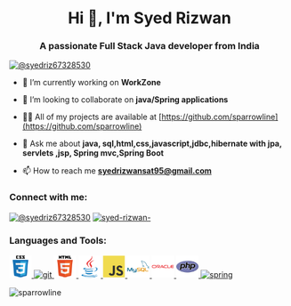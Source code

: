 <h1 align="center">Hi 👋, I'm Syed Rizwan</h1>
<h3 align="center">A passionate Full Stack Java developer from India</h3>

<p align="left"> <a href="https://twitter.com/@syedriz67328530" target="blank"><img src="https://img.shields.io/twitter/follow/@syedriz67328530?logo=twitter&style=for-the-badge" alt="@syedriz67328530" /></a> </p>

- 🔭 I’m currently working on **WorkZone**

- 👯 I’m looking to collaborate on **java/Spring applications**

- 👨‍💻 All of my projects are available at [https://github.com/sparrowline](https://github.com/sparrowline)

- 💬 Ask me about **java, sql,html,css,javascript,jdbc,hibernate with jpa, servlets ,jsp, Spring mvc,Spring Boot**

- 📫 How to reach me **syedrizwansat95@gmail.com**

<h3 align="left">Connect with me:</h3>
<p align="left">
<a href="https://twitter.com/@syedriz67328530" target="blank"><img align="center" src="https://raw.githubusercontent.com/rahuldkjain/github-profile-readme-generator/master/src/images/icons/Social/twitter.svg" alt="@syedriz67328530" height="30" width="40" /></a>
<a href="https://linkedin.com/in/syed-rizwan-" target="blank"><img align="center" src="https://raw.githubusercontent.com/rahuldkjain/github-profile-readme-generator/master/src/images/icons/Social/linked-in-alt.svg" alt="syed-rizwan-" height="30" width="40" /></a>
</p>

<h3 align="left">Languages and Tools:</h3>
<p align="left"> <a href="https://www.w3schools.com/css/" target="_blank" rel="noreferrer"> <img src="https://raw.githubusercontent.com/devicons/devicon/master/icons/css3/css3-original-wordmark.svg" alt="css3" width="40" height="40"/> </a> <a href="https://git-scm.com/" target="_blank" rel="noreferrer"> <img src="https://www.vectorlogo.zone/logos/git-scm/git-scm-icon.svg" alt="git" width="40" height="40"/> </a> <a href="https://www.w3.org/html/" target="_blank" rel="noreferrer"> <img src="https://raw.githubusercontent.com/devicons/devicon/master/icons/html5/html5-original-wordmark.svg" alt="html5" width="40" height="40"/> </a> <a href="https://www.java.com" target="_blank" rel="noreferrer"> <img src="https://raw.githubusercontent.com/devicons/devicon/master/icons/java/java-original.svg" alt="java" width="40" height="40"/> </a> <a href="https://developer.mozilla.org/en-US/docs/Web/JavaScript" target="_blank" rel="noreferrer"> <img src="https://raw.githubusercontent.com/devicons/devicon/master/icons/javascript/javascript-original.svg" alt="javascript" width="40" height="40"/> </a> <a href="https://www.mysql.com/" target="_blank" rel="noreferrer"> <img src="https://raw.githubusercontent.com/devicons/devicon/master/icons/mysql/mysql-original-wordmark.svg" alt="mysql" width="40" height="40"/> </a> <a href="https://www.oracle.com/" target="_blank" rel="noreferrer"> <img src="https://raw.githubusercontent.com/devicons/devicon/master/icons/oracle/oracle-original.svg" alt="oracle" width="40" height="40"/> </a> <a href="https://www.php.net" target="_blank" rel="noreferrer"> <img src="https://raw.githubusercontent.com/devicons/devicon/master/icons/php/php-original.svg" alt="php" width="40" height="40"/> </a> <a href="https://spring.io/" target="_blank" rel="noreferrer"> <img src="https://www.vectorlogo.zone/logos/springio/springio-icon.svg" alt="spring" width="40" height="40"/> </a> </p>

<p><img align="center" src="https://github-readme-stats.vercel.app/api/top-langs?username=sparrowline&show_icons=true&locale=en&layout=compact" alt="sparrowline" /></p>
